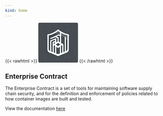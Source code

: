 ```yaml
---
kind: home
---
```


{{< rawhtml >}}
<img src="ec-logo.jpg"
    style="width: 8rem; height: 8rem; border-radius: 0.25rem;">
{{< /rawhtml >}}

## Enterprise Contract

The Enterprise Contract is a set of tools for maintaining software supply chain security, and for the definition and enforcement of policies related to how container images are built and tested.

View the documentation [here](../docs/index.html)
